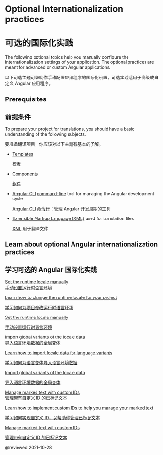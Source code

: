 # Optional Internationalization practices

# 可选的国际化实践

The following optional topics help you manually configure the internationalization settings of your application.
The optional practices are meant for advanced or custom Angular applications.

以下可选主题可帮助你手动配置应用程序的国际化设置。可选实践适用于高级或自定义 Angular 应用程序。

## Prerequisites

## 前提条件

To prepare your project for translations, you should have a basic understanding of the following subjects.

要准备翻译项目，你应该对以下主题有基本的了解。

* [Templates][AioGuideGlossaryTemplate]

  [模板][AioGuideGlossaryTemplate]

* [Components][AioGuideGlossaryComponent]

  [组件][AioGuideGlossaryComponent]

* [Angular CLI][AioCliMain] [command-line][AioGuideGlossaryCommandLineInterfaceCli] tool for managing the Angular development cycle

  [Angular CLI][AioCliMain] [命令行][AioGuideGlossaryCommandLineInterfaceCli]：管理 Angular 开发周期的工具

* [Extensible Markup Language (XML)][W3Xml] used for translation files

  [XML][W3Xml] 用于翻译文件

## Learn about optional Angular internationalization practices

## 学习可选的 Angular 国际化实践

<div class="card-container">
  <a href="guide/i18n-optional-manual-runtime-locale" class="docs-card" title="Set the runtime locale manually">
    <section>Set the runtime locale manually</section>
    <section>手动设置运行时语言环境</section>
    <p>Learn how to change the runtime locale for your project</p>
    <p>学习如何为项目修改运行时语言环境</p>
    <p class="card-footer">Set the runtime locale manually</p>
    <p class="card-footer">手动设置运行时语言环境</p>
  </a>
  <a href="guide/i18n-optional-import-global-variants" class="docs-card" title="Import global variants of the locale data">
    <section>Import global variants of the locale data</section>
    <section>导入语言环境数据的全局变体</section>
    <p>Learn how to import locale data for language variants</p>
    <p>学习如何为语言变体导入语言环境数据</p>
    <p class="card-footer">Import global variants of the locale data</p>
    <p class="card-footer">导入语言环境数据的全局变体</p>
  </a>
  <a href="guide/i18n-optional-manage-marked-text" class="docs-card" title="Manage marked text with custom IDs">
    <section>Manage marked text with custom IDs</section>
    <section>管理带有自定义 ID 的已标记文本</section>
    <p>Learn how to implement custom IDs to help you manage your marked text</p>
    <p>学习如何实现自定义 ID，以帮助你管理已标记文本</p>
    <p class="card-footer">Manage marked text with custom IDs</p>
    <p class="card-footer">管理带有自定义 ID 的已标记文本</p>
  </a>
</div>

<!-- links -->

[AioCliMain]: cli "CLI Overview and Command Reference | Angular"

[AioGuideGlossaryCommandLineInterfaceCli]: guide/glossary#command-line-interface-cli "command-line interface (CLI) - Glossary | Angular"

[AioGuideGlossaryComponent]: guide/glossary#component "component - Glossary | Angular"

[AioGuideGlossaryTemplate]: guide/glossary#template "template - Glossary | Angular"

[AioGuideI18nOptionalManageMarkedText]: guide/i18n-optional-manage-marked-text "Manage marked text with custom IDs | Angular"

[AioGuideI18nOptionalImportGlobalVariants]: guide/i18n-optional-import-global-variants "Import global variants of the locale data | Angular"

[AioGuideI18nOptionalManualRuntimeLocale]: guide/i18n-optional-runtime-source-locale "Set the runtime locale manually | Angular"

<!-- external links -->

[W3Xml]: https://www.w3.org/XML "Extensible Markup Language (XML) | W3C"

<!-- end links -->

@reviewed 2021-10-28
